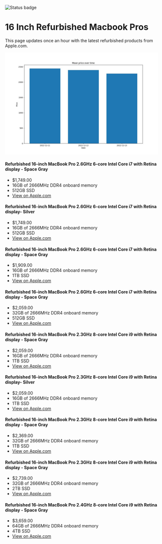 


![Status badge](https://github.com/seanbehan/apple-intel-refurbs/actions/workflows/python-app.yml/badge.svg)


# 16 Inch Refurbished Macbook Pros

This page updates once an hour with the latest refurbished products from Apple.com. 

![Prices over time](prices.jpg?raw=true "Prices")


#### Refurbished 16-inch MacBook Pro 2.6GHz 6-core Intel Core i7 with Retina display - Space Gray
- $1,749.00
- 16GB of 2666MHz DDR4 onboard memory
- 512GB SSD
- [View on Apple.com](https://apple.com/shop/product/FVVJ2LL/A/refurbished-16-inch-macbook-pro-26ghz-6-core-intel-core-i7-with-retina-display-space-gray?fnode=8fad049736326b02534c49eb8927954f09cac0e328944f9cd6a14dda7d708b278aefb94dafcddf104d7152f405a0e481af780bcf22bec2bf3644267b174b7ff6b4c0ed98dcfd727e53c6772b95ff18df)
    
#### Refurbished 16-inch MacBook Pro 2.6GHz 6-core Intel Core i7 with Retina display- Silver
- $1,749.00
- 16GB of 2666MHz DDR4 onboard memory
- 512GB SSD
- [View on Apple.com](https://apple.com/shop/product/FVVL2LL/A/refurbished-16-inch-macbook-pro-26ghz-6-core-intel-core-i7-with-retina-display-silver?fnode=8fad049736326b02534c49eb8927954f09cac0e328944f9cd6a14dda7d708b278aefb94dafcddf104d7152f405a0e481af780bcf22bec2bf3644267b174b7ff6b4c0ed98dcfd727e53c6772b95ff18df)
    
#### Refurbished 16-inch MacBook Pro 2.6GHz 6-core Intel Core i7 with Retina display - Space Gray
- $1,909.00
- 16GB of 2666MHz DDR4 onboard memory
- 1TB SSD
- [View on Apple.com](https://apple.com/shop/product/G0XZ0LL/A/refurbished-16-inch-macbook-pro-26ghz-6-core-intel-core-i7-with-retina-display-space-gray?fnode=8fad049736326b02534c49eb8927954f09cac0e328944f9cd6a14dda7d708b278aefb94dafcddf104d7152f405a0e481af780bcf22bec2bf3644267b174b7ff6b4c0ed98dcfd727e53c6772b95ff18df)
    
#### Refurbished 16-inch MacBook Pro 2.6GHz 6-core Intel Core i7 with Retina display - Space Gray
- $2,059.00
- 32GB of 2666MHz DDR4 onboard memory
- 512GB SSD
- [View on Apple.com](https://apple.com/shop/product/G0XZ9LL/A/refurbished-16-inch-macbook-pro-26ghz-6-core-intel-core-i7-with-retina-display-space-gray?fnode=8fad049736326b02534c49eb8927954f09cac0e328944f9cd6a14dda7d708b278aefb94dafcddf104d7152f405a0e481af780bcf22bec2bf3644267b174b7ff6b4c0ed98dcfd727e53c6772b95ff18df)
    
#### Refurbished 16-inch MacBook Pro 2.3GHz 8-core Intel Core i9 with Retina display - Space Gray
- $2,059.00
- 16GB of 2666MHz DDR4 onboard memory
- 1TB SSD
- [View on Apple.com](https://apple.com/shop/product/FVVK2LL/A/refurbished-16-inch-macbook-pro-23ghz-8-core-intel-core-i9-with-retina-display-space-gray?fnode=8fad049736326b02534c49eb8927954f09cac0e328944f9cd6a14dda7d708b278aefb94dafcddf104d7152f405a0e481af780bcf22bec2bf3644267b174b7ff6b4c0ed98dcfd727e53c6772b95ff18df)
    
#### Refurbished 16-inch MacBook Pro 2.3GHz 8-core Intel Core i9 with Retina display- Silver
- $2,059.00
- 16GB of 2666MHz DDR4 onboard memory
- 1TB SSD
- [View on Apple.com](https://apple.com/shop/product/FVVM2LL/A/refurbished-16-inch-macbook-pro-23ghz-8-core-intel-core-i9-with-retina-display-silver?fnode=8fad049736326b02534c49eb8927954f09cac0e328944f9cd6a14dda7d708b278aefb94dafcddf104d7152f405a0e481af780bcf22bec2bf3644267b174b7ff6b4c0ed98dcfd727e53c6772b95ff18df)
    
#### Refurbished 16-inch MacBook Pro 2.3GHz 8-core Intel Core i9 with Retina display - Space Gray
- $2,369.00
- 32GB of 2666MHz DDR4 onboard memory
- 1TB SSD
- [View on Apple.com](https://apple.com/shop/product/G0Y07LL/A/refurbished-16-inch-macbook-pro-23ghz-8-core-intel-core-i9-with-retina-display-space-gray?fnode=8fad049736326b02534c49eb8927954f09cac0e328944f9cd6a14dda7d708b278aefb94dafcddf104d7152f405a0e481af780bcf22bec2bf3644267b174b7ff6b4c0ed98dcfd727e53c6772b95ff18df)
    
#### Refurbished 16-inch MacBook Pro 2.3GHz 8-core Intel Core i9 with Retina display - Space Gray
- $2,739.00
- 32GB of 2666MHz DDR4 onboard memory
- 2TB SSD
- [View on Apple.com](https://apple.com/shop/product/G0Y0CLL/A/refurbished-16-inch-macbook-pro-23ghz-8-core-intel-core-i9-with-retina-display-space-gray?fnode=8fad049736326b02534c49eb8927954f09cac0e328944f9cd6a14dda7d708b278aefb94dafcddf104d7152f405a0e481af780bcf22bec2bf3644267b174b7ff6b4c0ed98dcfd727e53c6772b95ff18df)
    
#### Refurbished 16-inch MacBook Pro 2.4GHz 8-core Intel Core i9 with Retina display - Space Gray
- $3,659.00
- 64GB of 2666MHz DDR4 onboard memory
- 4TB SSD
- [View on Apple.com](https://apple.com/shop/product/G0ZNBLL/A/refurbished-16-inch-macbook-pro-24ghz-8-core-intel-core-i9-with-retina-display-space-gray?fnode=8fad049736326b02534c49eb8927954f09cac0e328944f9cd6a14dda7d708b278aefb94dafcddf104d7152f405a0e481af780bcf22bec2bf3644267b174b7ff6b4c0ed98dcfd727e53c6772b95ff18df)
    